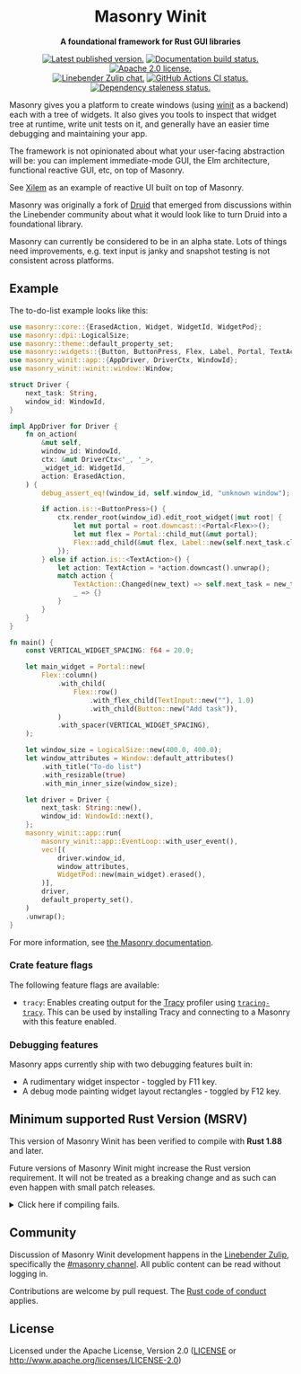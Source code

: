 <div align="center">

# Masonry Winit

**A foundational framework for Rust GUI libraries**

[![Latest published version.](https://img.shields.io/crates/v/masonry_winit.svg)](https://crates.io/crates/masonry_winit)
[![Documentation build status.](https://img.shields.io/docsrs/masonry_winit.svg)](https://docs.rs/masonry_winit)
[![Apache 2.0 license.](https://img.shields.io/badge/license-Apache--2.0-blue.svg)](#license)
\
[![Linebender Zulip chat.](https://img.shields.io/badge/Linebender-%23masonry-blue?logo=Zulip)](https://xi.zulipchat.com/#narrow/stream/317477-masonry)
[![GitHub Actions CI status.](https://img.shields.io/github/actions/workflow/status/linebender/xilem/ci.yml?logo=github&label=CI)](https://github.com/linebender/xilem/actions)
[![Dependency staleness status.](https://deps.rs/crate/masonry_winit/latest/status.svg)](https://deps.rs/crate/masonry_winit)

</div>

<!-- We use cargo-rdme to update the README with the contents of lib.rs.
To edit the following section, update it in lib.rs, then run:
cargo rdme --workspace-project=masonry_winit --heading-base-level=0
Full documentation at https://github.com/orium/cargo-rdme -->

<!-- Intra-doc links used in lib.rs should be evaluated here.
See https://linebender.org/blog/doc-include/ for related discussion. -->

<!-- cargo-rdme start -->

Masonry gives you a platform to create windows (using [winit] as a backend) each with a tree of widgets. It also gives you tools to inspect that widget tree at runtime, write unit tests on it, and generally have an easier time debugging and maintaining your app.

The framework is not opinionated about what your user-facing abstraction will be: you can implement immediate-mode GUI, the Elm architecture, functional reactive GUI, etc, on top of Masonry.

See [Xilem] as an example of reactive UI built on top of Masonry.

Masonry was originally a fork of [Druid] that emerged from discussions within the Linebender community about what it would look like to turn Druid into a foundational library.

Masonry can currently be considered to be in an alpha state.
Lots of things need improvements, e.g. text input is janky and snapshot testing is not consistent across platforms.

## Example

The to-do-list example looks like this:

```rust
use masonry::core::{ErasedAction, Widget, WidgetId, WidgetPod};
use masonry::dpi::LogicalSize;
use masonry::theme::default_property_set;
use masonry::widgets::{Button, ButtonPress, Flex, Label, Portal, TextAction, TextInput};
use masonry_winit::app::{AppDriver, DriverCtx, WindowId};
use masonry_winit::winit::window::Window;

struct Driver {
    next_task: String,
    window_id: WindowId,
}

impl AppDriver for Driver {
    fn on_action(
        &mut self,
        window_id: WindowId,
        ctx: &mut DriverCtx<'_, '_>,
        _widget_id: WidgetId,
        action: ErasedAction,
    ) {
        debug_assert_eq!(window_id, self.window_id, "unknown window");

        if action.is::<ButtonPress>() {
            ctx.render_root(window_id).edit_root_widget(|mut root| {
                let mut portal = root.downcast::<Portal<Flex>>();
                let mut flex = Portal::child_mut(&mut portal);
                Flex::add_child(&mut flex, Label::new(self.next_task.clone()));
            });
        } else if action.is::<TextAction>() {
            let action: TextAction = *action.downcast().unwrap();
            match action {
                TextAction::Changed(new_text) => self.next_task = new_text.clone(),
                _ => {}
            }
        }
    }
}

fn main() {
    const VERTICAL_WIDGET_SPACING: f64 = 20.0;

    let main_widget = Portal::new(
        Flex::column()
            .with_child(
                Flex::row()
                    .with_flex_child(TextInput::new(""), 1.0)
                    .with_child(Button::new("Add task")),
            )
            .with_spacer(VERTICAL_WIDGET_SPACING),
    );

    let window_size = LogicalSize::new(400.0, 400.0);
    let window_attributes = Window::default_attributes()
        .with_title("To-do list")
        .with_resizable(true)
        .with_min_inner_size(window_size);

    let driver = Driver {
        next_task: String::new(),
        window_id: WindowId::next(),
    };
    masonry_winit::app::run(
        masonry_winit::app::EventLoop::with_user_event(),
        vec![(
            driver.window_id,
            window_attributes,
            WidgetPod::new(main_widget).erased(),
        )],
        driver,
        default_property_set(),
    )
    .unwrap();
}
```

For more information, see [the Masonry documentation][Masonry].

### Crate feature flags

The following feature flags are available:

- `tracy`: Enables creating output for the [Tracy](https://github.com/wolfpld/tracy) profiler using [`tracing-tracy`][tracing_tracy].
  This can be used by installing Tracy and connecting to a Masonry with this feature enabled.

### Debugging features

Masonry apps currently ship with two debugging features built in:
- A rudimentary widget inspector - toggled by F11 key.
- A debug mode painting widget layout rectangles - toggled by F12 key.

[winit]: https://crates.io/crates/winit
[Druid]: https://crates.io/crates/druid
[Masonry]: https://docs.rs/masonry
[Xilem]: https://crates.io/crates/xilem
[tracing_tracy]: https://crates.io/crates/tracing-tracy

<!-- cargo-rdme end -->

## Minimum supported Rust Version (MSRV)

This version of Masonry Winit has been verified to compile with **Rust 1.88** and later.

Future versions of Masonry Winit might increase the Rust version requirement.
It will not be treated as a breaking change and as such can even happen with small patch releases.

<details>
<summary>Click here if compiling fails.</summary>

As time has passed, some of Masonry Winit's dependencies could have released versions with a higher Rust requirement.
If you encounter a compilation issue due to a dependency and don't want to upgrade your Rust toolchain, then you could downgrade the dependency.

```sh
# Use the problematic dependency's name and version
cargo update -p package_name --precise 0.1.1
```
</details>

## Community

Discussion of Masonry Winit development happens in the [Linebender Zulip](https://xi.zulipchat.com/), specifically the [#masonry channel](https://xi.zulipchat.com/#narrow/stream/317477-masonry).
All public content can be read without logging in.

Contributions are welcome by pull request.
The [Rust code of conduct] applies.

## License

Licensed under the Apache License, Version 2.0 ([LICENSE](LICENSE) or <http://www.apache.org/licenses/LICENSE-2.0>)

[Rust code of conduct]: https://www.rust-lang.org/policies/code-of-conduct

